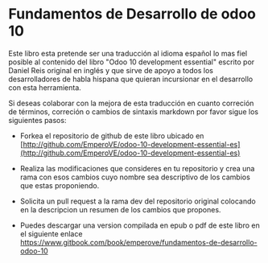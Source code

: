 # Fundamentos de Desarrollo de odoo 10

Este libro esta pretende ser una traducción al idioma español lo mas fiel posible al contenido del libro "Odoo 10 development essential" escrito por Daniel Reis original en inglés y que sirve de apoyo a todos los desarrolladores de habla hispana que quieran incursionar en el desarrollo con esta herramienta.

Si deseas colaborar con la mejora de esta traducción en cuanto correción de términos, correción o cambios de sintaxis markdown por favor sigue los siguientes pasos:

* Forkea el repositorio de github de este libro ubicado en [http://github.com/EmperoVE/odoo-10-development-essential-es](http://github.com/EmperoVE/odoo-10-development-essential-es)

* Realiza las modificaciones que consideres en tu repositorio y crea una rama con esos cambios cuyo nombre sea descriptivo de los cambios que estas proponiendo.

* Solicita un pull request a la rama dev del repositorio original colocando en la descripcion un resumen de los cambios que propones.

* Puedes descargar una version compilada en epub o pdf de este libro en el siguiente enlace https://www.gitbook.com/book/emperove/fundamentos-de-desarrollo-odoo-10



